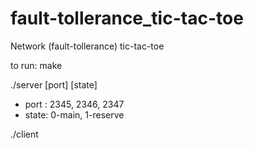 # fault-tollerance_tic-tac-toe
Network (fault-tollerance) tic-tac-toe

to run: make

./server [port] [state]
  - port : 2345, 2346, 2347
  - state: 0-main, 1-reserve

./client
